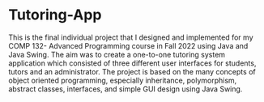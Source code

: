 # Tutoring-App
This is the final individual project that I designed and implemented for my COMP 132- Advanced Programming course in Fall 2022 using Java and Java Swing. The aim was to create a one-to-one tutoring system application which consisted of three different user interfaces for students, tutors and an administrator. The project is based on the many concepts of object oriented programming, especially inheritance, polymorphism, abstract classes, interfaces, and simple GUI design using Java Swing.

